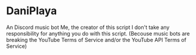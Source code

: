 # DaniPlaya
An Discord music bot
Me, the creator of this script I don't take any responsibility for anything you do with this script. (Becouse music bots are breaking the YouTube Terms of Service and/or the YouTube API Terms of Service)
